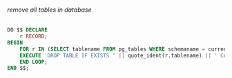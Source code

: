 ###### remove all tables in database
```sql
DO $$ DECLARE 
	r RECORD; 
BEGIN
	FOR r IN (SELECT tablename FROM pg_tables WHERE schemaname = current_schema()) LOOP
	EXECUTE 'DROP TABLE IF EXISTS ' || quote_ident(r.tablename) || ' CASCADE';
	END LOOP;
END $$;
```